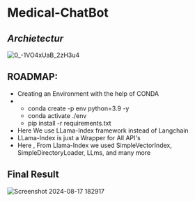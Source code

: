 # Medical-ChatBot
## *Archietectur*
![0_-1VO4xUaB_2zH3u4](https://github.com/user-attachments/assets/ab03974a-56f2-4c24-83b0-e67a1695d302)

## ROADMAP:
* Creating an Environment with the help of CONDA
* * conda create -p env python=3.9 -y
  * conda activate ./env
  * pip install -r requirements.txt
* Here We use LLama-Index framework instead of Langchain
* LLama-Index is just a Wrapper for All API's
* Here , From Llama-Index we used SimpleVectorIndex, SimpleDirectoryLoader, LLms, and many more

## Final Result

![Screenshot 2024-08-17 182917](https://github.com/user-attachments/assets/dfdcec2e-7331-46a1-aa19-32996e7645d4)
